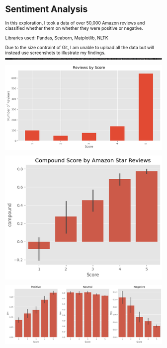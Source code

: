 # Sentiment Analysis

In this exploration, I took a data of over 50,000 Amazon reviews and classified whether them on whether they were positive or negative.

Libraries used: Pandas, Seaborn, Matplotlib, NLTK

Due to the size contraint of Git, I am unable to upload all the data but will instead use screenshots to illustrate my findings.
![Data Rows](/sentiment_analysis/ss/data-rows.png)

![EDA](/sentiment_analysis/ss/eda.png)

![Compound](/sentiment_analysis/ss/compound.png)

![Coumpound Ratings](/sentiment_analysis/ss/comp-rating.png)